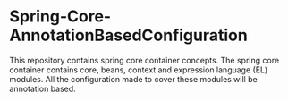 # Spring-Core-AnnotationBasedConfiguration
This repository contains spring core container concepts. The spring core container contains core, beans, context and expression language (EL) modules. All the configuration made to cover these modules will be annotation based.
